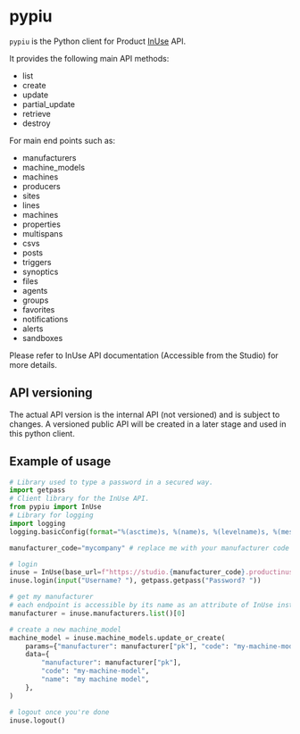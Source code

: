# pypiu

`pypiu` is the Python client for Product [InUse](https://inuse.eu/) API.

It provides the following main API methods:

- list
- create
- update
- partial_update
- retrieve
- destroy

For main end points such as:

- manufacturers
- machine_models
- machines
- producers
- sites
- lines
- machines
- properties
- multispans
- csvs
- posts
- triggers
- synoptics
- files
- agents
- groups
- favorites
- notifications
- alerts
- sandboxes

Please refer to InUse API documentation (Accessible from the Studio) for more details.

## API versioning

The actual API version is the internal API (not versioned) and is subject to changes. A versioned public API will be created in a later stage and used in this python client.

## Example of usage

```python
# Library used to type a password in a secured way.
import getpass
# Client library for the InUse API.
from pypiu import InUse
# Library for logging
import logging
logging.basicConfig(format="%(asctime)s, %(name)s, %(levelname)s, %(message)s", level=logging.INFO)

manufacturer_code="mycompany" # replace me with your manufacturer code

# login
inuse = InUse(base_url=f"https://studio.{manufacturer_code}.productinuse.com")
inuse.login(input("Username? "), getpass.getpass("Password? "))

# get my manufacturer
# each endpoint is accessible by its name as an attribute of InUse instance
manufacturer = inuse.manufacturers.list()[0]

# create a new machine_model
machine_model = inuse.machine_models.update_or_create(
    params={"manufacturer": manufacturer["pk"], "code": "my-machine-model"},
    data={
        "manufacturer": manufacturer["pk"],
        "code": "my-machine-model",
        "name": "my machine model",
    },
)

# logout once you're done
inuse.logout()
```
